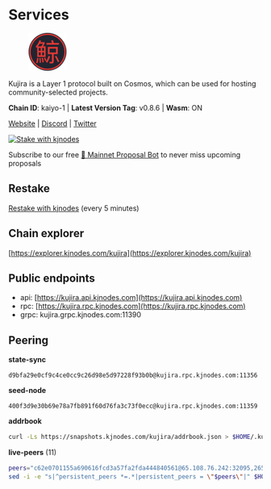 # Services

<figure><img src="https://raw.githubusercontent.com/kj89/cosmos-images/main/logos/kujira.png" alt=""><figcaption></figcaption></figure>

Kujira is a Layer 1 protocol built on Cosmos, which can be used for  hosting community-selected projects.

**Chain ID**: kaiyo-1 | **Latest Version Tag**: v0.8.6 | **Wasm**: ON

[Website](https://kujira.app) | [Discord](https://discord.gg/teamkujira) | [Twitter](https://twitter.com/TeamKujira)

[![Stake with kjnodes](https://i.ibb.co/cr44Q8j/button-stake-with-kjnodes.png)](https://restake.app/kujira/kujiravaloper1tnuqj73jfn3724lqz34c27tuv80nv336sadqym)

Subscribe to our free [🤖 Mainnet Proposal Bot](https://t.me/kjnodes_proposal_bot) to never miss upcoming proposals

## Restake

[Restake with kjnodes](https://restake.app/kujira/kujiravaloper1tnuqj73jfn3724lqz34c27tuv80nv336sadqym) (every 5 minutes)
## Chain explorer
[https://explorer.kjnodes.com/kujira](https://explorer.kjnodes.com/kujira)

## Public endpoints

* api: [https://kujira.api.kjnodes.com](https://kujira.api.kjnodes.com)
* rpc: [https://kujira.rpc.kjnodes.com](https://kujira.rpc.kjnodes.com)
* grpc: kujira.grpc.kjnodes.com:11390

## Peering

**state-sync**

```text
d9bfa29e0cf9c4ce0cc9c26d98e5d97228f93b0b@kujira.rpc.kjnodes.com:11356
```

**seed-node**

```text
400f3d9e30b69e78a7fb891f60d76fa3c73f0ecc@kujira.rpc.kjnodes.com:11359
```

**addrbook**
```bash
curl -Ls https://snapshots.kjnodes.com/kujira/addrbook.json > $HOME/.kujira/config/addrbook.json
```

**live-peers** (11)
```bash
peers="c62e0701155a690616fcd3a57fa2fda444840561@65.108.76.242:32095,2657f7bd2fd2a56ccebeb47f08754ff18e7860c6@176.9.125.13:5060,ecafd5cadaf3526a588550a7bc343ce2670c988d@185.16.39.231:26656,27227b6c380d806bc9c934bdbd8ca060fb61d7df@217.174.247.59:15602,ff7a1787ea93a49ece2ee92f601a4c52951278c4@185.119.118.112:2000,4018be5af4189573366762fa168826b4408418db@135.125.188.17:32095,b3c01f34ce7de9a0f74e1b45e8ebda4af293c5c7@31.17.205.204:26656,d6d14f99ef25c8ffee6fa4afca40fece0c1ab9fe@107.181.229.154:20656,de08e6178779ff3b19a8b6d22a05664392cb2b35@185.216.179.205:26656,56598f1d3153b4368a0d9ac083b379b09ae2b531@162.19.95.239:11856,d9bfa29e0cf9c4ce0cc9c26d98e5d97228f93b0b@65.109.88.38:11356"
sed -i -e "s|^persistent_peers *=.*|persistent_peers = \"$peers\"|" $HOME/.kujira/config/config.toml
```
